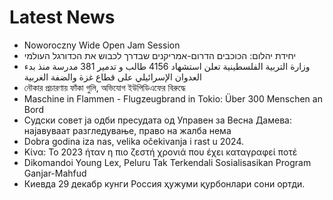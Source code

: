 # Latest News
-  Noworoczny Wide Open Jam Session
-  יחידת יהלום: הכוכבים הדרום-אמריקנים שבדרך לכבוש את הכדורגל העולמי
-  وزارة التربية الفلسطينية تعلن استشهاد 4156 طالب و تدمير 381 مدرسة منذ بدء العدوان الإسرائيلي على قطاع غزة والضفة الغربية
-  নৌকার প্রচারণায় ফাঁকা গুলি, অভিযোগ ইউপিডিএফের বিরুদ্ধে
-  Maschine in Flammen - Flugzeugbrand in Tokio: Über 300 Menschen an Bord
-  Судски совет ја одби пресудата од Управен за Весна Дамева: најавуваат разгледување, право на жалба нема
-  Dobra godina iza nas, velika očekivanja i rast u 2024.
-  Κίνα: Το 2023 ήταν η πιο ζεστή χρονιά που έχει καταγραφεί ποτέ
-  Dikomandoi Young Lex, Peluru Tak Terkendali Sosialisasikan Program Ganjar-Mahfud
-  Киевда 29 декабр кунги Россия ҳужуми қурбонлари сони ортди.
